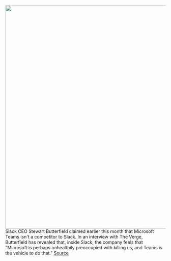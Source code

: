 <img src='https://cdn.vox-cdn.com/thumbor/DTE64LNs9zUQM4vcAbq0n33ycP8=/0x0:2500x1667/1200x800/filters:focal(1050x634:1450x1034)/cdn.vox-cdn.com/uploads/chorus_image/image/66843742/stock-slack-iphone-6-0157.0.0.jpg' width='700px' /><br/>
Slack CEO Stewart Butterfield claimed earlier this month that Microsoft Teams isn't a competitor to Slack. In an interview with The Verge, Butterfield has revealed that, inside Slack, the company feels that “Microsoft is perhaps unhealthily preoccupied with killing us, and Teams is the vehicle to do that.”
<a href='https://www.theverge.com/2020/5/26/21270421/slack-ceo-stewart-butterfield-microsoft-teams-competition'> Source <a/>